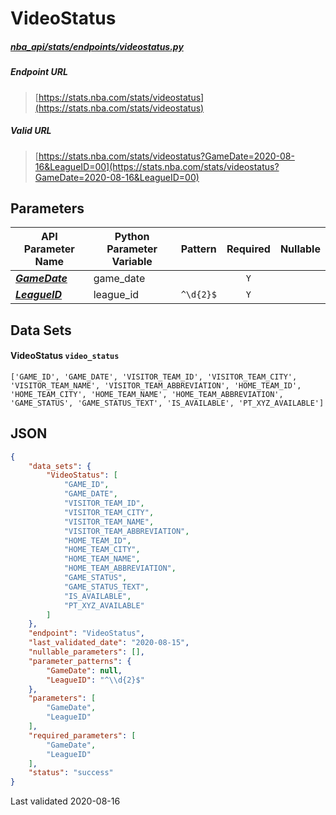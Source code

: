 # VideoStatus
##### [nba_api/stats/endpoints/videostatus.py](https://github.com/swar/nba_api/blob/master/src/nba_api/stats/endpoints/videostatus.py)

##### Endpoint URL
>[https://stats.nba.com/stats/videostatus](https://stats.nba.com/stats/videostatus)

##### Valid URL
>[https://stats.nba.com/stats/videostatus?GameDate=2020-08-16&LeagueID=00](https://stats.nba.com/stats/videostatus?GameDate=2020-08-16&LeagueID=00)

## Parameters
| API Parameter Name                                                                                              | Python Parameter Variable |  Pattern  | Required | Nullable |
|-----------------------------------------------------------------------------------------------------------------|---------------------------|:---------:|:--------:|:--------:|
| [_**GameDate**_](https://github.com/swar/nba_api/blob/master/docs/nba_api/stats/library/parameters.md#GameDate) | game_date                 |           |   `Y`    |          | 
| [_**LeagueID**_](https://github.com/swar/nba_api/blob/master/docs/nba_api/stats/library/parameters.md#LeagueID) | league_id                 | `^\d{2}$` |   `Y`    |          | 

## Data Sets
#### VideoStatus `video_status`
```text
['GAME_ID', 'GAME_DATE', 'VISITOR_TEAM_ID', 'VISITOR_TEAM_CITY', 'VISITOR_TEAM_NAME', 'VISITOR_TEAM_ABBREVIATION', 'HOME_TEAM_ID', 'HOME_TEAM_CITY', 'HOME_TEAM_NAME', 'HOME_TEAM_ABBREVIATION', 'GAME_STATUS', 'GAME_STATUS_TEXT', 'IS_AVAILABLE', 'PT_XYZ_AVAILABLE']
```


## JSON
```json
{
    "data_sets": {
        "VideoStatus": [
            "GAME_ID",
            "GAME_DATE",
            "VISITOR_TEAM_ID",
            "VISITOR_TEAM_CITY",
            "VISITOR_TEAM_NAME",
            "VISITOR_TEAM_ABBREVIATION",
            "HOME_TEAM_ID",
            "HOME_TEAM_CITY",
            "HOME_TEAM_NAME",
            "HOME_TEAM_ABBREVIATION",
            "GAME_STATUS",
            "GAME_STATUS_TEXT",
            "IS_AVAILABLE",
            "PT_XYZ_AVAILABLE"
        ]
    },
    "endpoint": "VideoStatus",
    "last_validated_date": "2020-08-15",
    "nullable_parameters": [],
    "parameter_patterns": {
        "GameDate": null,
        "LeagueID": "^\\d{2}$"
    },
    "parameters": [
        "GameDate",
        "LeagueID"
    ],
    "required_parameters": [
        "GameDate",
        "LeagueID"
    ],
    "status": "success"
}
```

Last validated 2020-08-16